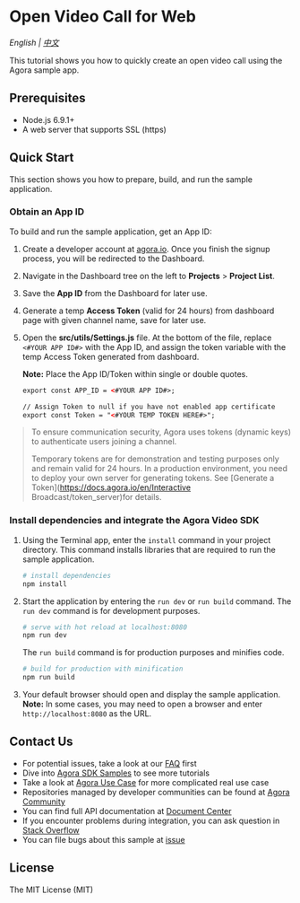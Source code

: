 # Open Video Call for Web

*English | [中文](README.zh.md)*

This tutorial shows you how to quickly create an open video call using the Agora sample app.

## Prerequisites

- Node.js 6.9.1+
- A web server that supports SSL (https)

## Quick Start

This section shows you how to prepare, build, and run the sample application.

### Obtain an App ID

To build and run the sample application, get an App ID:
1. Create a developer account at [agora.io](https://dashboard.agora.io/signin/). Once you finish the signup process, you will be redirected to the Dashboard.
2. Navigate in the Dashboard tree on the left to **Projects** > **Project List**.
3. Save the **App ID** from the Dashboard for later use.
4. Generate a temp **Access Token** (valid for 24 hours) from dashboard page with given channel name, save for later use.

5. Open the **src/utils/Settings.js** file. At the bottom of the file, replace `<#YOUR APP ID#>` with the App ID, and assign the token variable with the temp Access Token generated from dashboard.

    **Note:** Place the App ID/Token within single or double quotes.

    ```xml
    export const APP_ID = <#YOUR APP ID#>;

    // Assign Token to null if you have not enabled app certificate
    export const Token = "<#YOUR TEMP TOKEN HERE#>";
    ```

> To ensure communication security, Agora uses tokens (dynamic keys) to authenticate users joining a channel.
>
> Temporary tokens are for demonstration and testing purposes only and remain valid for 24 hours. In a production environment, you need to deploy your own server for generating tokens. See [Generate a Token](https://docs.agora.io/en/Interactive Broadcast/token_server)for details.

### Install dependencies and integrate the Agora Video SDK


1. Using the Terminal app, enter the `install` command in your project directory. This command installs libraries that are required to run the sample application.
    ``` bash
    # install dependencies
    npm install
    ```
2. Start the application by entering the `run dev` or `run build` command.
    The `run dev` command is for development purposes.
    ``` bash
    # serve with hot reload at localhost:8080
    npm run dev
    ```
    The `run build` command is for production purposes and minifies code.
    ``` bash
    # build for production with minification
    npm run build
    ```
3. Your default browser should open and display the sample application.
    **Note:** In some cases, you may need to open a browser and enter `http://localhost:8080` as the URL.


## Contact Us

- For potential issues, take a look at our [FAQ](https://docs.agora.io/en/faq) first
- Dive into [Agora SDK Samples](https://github.com/AgoraIO) to see more tutorials
- Take a look at [Agora Use Case](https://github.com/AgoraIO-usecase) for more complicated real use case
- Repositories managed by developer communities can be found at [Agora Community](https://github.com/AgoraIO-Community)
- You can find full API documentation at [Document Center](https://docs.agora.io/en/)
- If you encounter problems during integration, you can ask question in [Stack Overflow](https://stackoverflow.com/questions/tagged/agora.io)
- You can file bugs about this sample at [issue](https://github.com/AgoraIO/Basic-Video-Call/issues)

## License

The MIT License (MIT)
